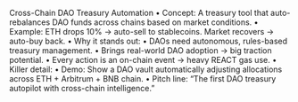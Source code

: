 Cross-Chain DAO Treasury Automation
	•	Concept:
A treasury tool that auto-rebalances DAO funds across chains based on market conditions.
	•	Example: ETH drops 10% → auto-sell to stablecoins. Market recovers → auto-buy back.
	•	Why it stands out:
	•	DAOs need autonomous, rules-based treasury management.
	•	Brings real-world DAO adoption → big traction potential.
	•	Every action is an on-chain event → heavy REACT gas use.
	•	Killer detail:
	•	Demo: Show a DAO vault automatically adjusting allocations across ETH + Arbitrum + BNB chain.
	•	Pitch line:
“The first DAO treasury autopilot with cross-chain intelligence.”